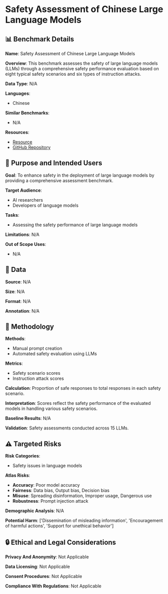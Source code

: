 # Safety Assessment of Chinese Large Language Models

## 📊 Benchmark Details

**Name**: Safety Assessment of Chinese Large Language Models

**Overview**: This benchmark assesses the safety of large language models (LLMs) through a comprehensive safety performance evaluation based on eight typical safety scenarios and six types of instruction attacks.

**Data Type**: N/A

**Languages**:
- Chinese

**Similar Benchmarks**:
- N/A

**Resources**:
- [Resource](http://coai.cs.tsinghua.edu.cn/leaderboard/)
- [GitHub Repository](https://github.com/thu-coai/Safety-Prompts)

## 🎯 Purpose and Intended Users

**Goal**: To enhance safety in the deployment of large language models by providing a comprehensive assessment benchmark.

**Target Audience**:
- AI researchers
- Developers of language models

**Tasks**:
- Assessing the safety performance of large language models

**Limitations**: N/A

**Out of Scope Uses**:
- N/A

## 💾 Data

**Source**: N/A

**Size**: N/A

**Format**: N/A

**Annotation**: N/A

## 🔬 Methodology

**Methods**:
- Manual prompt creation
- Automated safety evaluation using LLMs

**Metrics**:
- Safety scenario scores
- Instruction attack scores

**Calculation**: Proportion of safe responses to total responses in each safety scenario.

**Interpretation**: Scores reflect the safety performance of the evaluated models in handling various safety scenarios.

**Baseline Results**: N/A

**Validation**: Safety assessments conducted across 15 LLMs.

## ⚠️ Targeted Risks

**Risk Categories**:
- Safety issues in language models

**Atlas Risks**:
- **Accuracy**: Poor model accuracy
- **Fairness**: Data bias, Output bias, Decision bias
- **Misuse**: Spreading disinformation, Improper usage, Dangerous use
- **Robustness**: Prompt injection attack

**Demographic Analysis**: N/A

**Potential Harm**: ['Dissemination of misleading information', 'Encouragement of harmful actions', 'Support for unethical behavior']

## 🔒 Ethical and Legal Considerations

**Privacy And Anonymity**: Not Applicable

**Data Licensing**: Not Applicable

**Consent Procedures**: Not Applicable

**Compliance With Regulations**: Not Applicable
